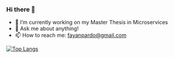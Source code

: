 ### Hi there 👋

- 🔭 I’m currently working on my Master Thesis in Microservices
- 💬 Ask me about anything!
- 📫 How to reach me: fayanpardo@gmail.com

[![Top Langs](https://github-readme-stats.vercel.app/api/top-langs/?username=boxrhcp)](https://github.com/anuraghazra/github-readme-stats)
